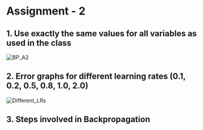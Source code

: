 # Assignment - 2

## 1. Use exactly the same values for all variables as used in the class

![BP_A2](https://user-images.githubusercontent.com/6522987/135614643-31d850bf-3610-4fce-beba-777a7c685cc8.png)


## 2. Error graphs for different learning rates (0.1, 0.2, 0.5, 0.8, 1.0, 2.0)

![Different_LRs](https://user-images.githubusercontent.com/6522987/135614909-2bc8e980-0de5-4150-af72-8446c943ad28.png)


## 3. Steps involved in Backpropagation

